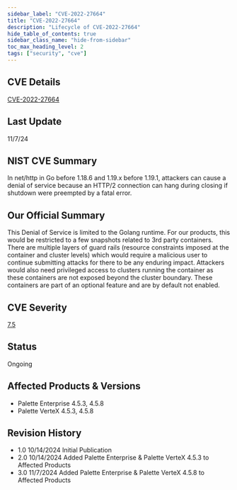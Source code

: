 ```yaml
---
sidebar_label: "CVE-2022-27664"
title: "CVE-2022-27664"
description: "Lifecycle of CVE-2022-27664"
hide_table_of_contents: true
sidebar_class_name: "hide-from-sidebar"
toc_max_heading_level: 2
tags: ["security", "cve"]
---
```


## CVE Details

[CVE-2022-27664](https://nvd.nist.gov/vuln/detail/CVE-2022-27664)

## Last Update

11/7/24

## NIST CVE Summary

In net/http in Go before 1.18.6 and 1.19.x before 1.19.1, attackers can cause a denial of service because an HTTP/2
connection can hang during closing if shutdown were preempted by a fatal error.

## Our Official Summary

This Denial of Service is limited to the Golang runtime. For our products, this would be restricted to a few snapshots
related to 3rd party containers. There are multiple layers of guard rails (resource constraints imposed at the container
and cluster levels) which would require a malicious user to continue submitting attacks for there to be any enduring
impact. Attackers would also need privileged access to clusters running the container as these containers are not
exposed beyond the cluster boundary. These containers are part of an optional feature and are by default not enabled.

## CVE Severity

[7.5](https://nvd.nist.gov/vuln/detail/CVE-2022-27664)

## Status

Ongoing

## Affected Products & Versions

- Palette Enterprise 4.5.3, 4.5.8
- Palette VerteX 4.5.3, 4.5.8

## Revision History

- 1.0 10/14/2024 Initial Publication
- 2.0 10/14/2024 Added Palette Enterprise & Palette VerteX 4.5.3 to Affected Products
- 3.0 11/7/2024 Added Palette Enterprise & Palette VerteX 4.5.8 to Affected Products
